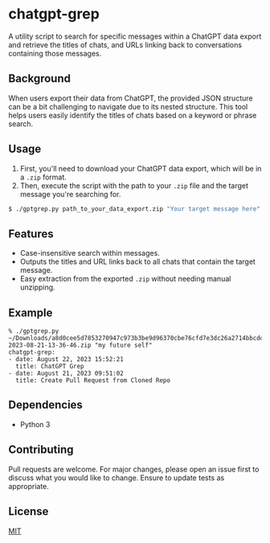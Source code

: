 # chatgpt-grep

A utility script to search for specific messages within a ChatGPT data export and retrieve the titles of chats, and URLs linking back to conversations containing those messages.

## Background

When users export their data from ChatGPT, the provided JSON structure can be a bit challenging to navigate due to its nested structure. This tool helps users easily identify the titles of chats based on a keyword or phrase search.

## Usage

1. First, you'll need to download your ChatGPT data export, which will be in a `.zip` format.
2. Then, execute the script with the path to your `.zip` file and the target message you're searching for.

```bash
$ ./gptgrep.py path_to_your_data_export.zip "Your target message here"
```

## Features

- Case-insensitive search within messages.
- Outputs the titles and URL links back to all chats that contain the target message.
- Easy extraction from the exported `.zip` without needing manual unzipping.

## Example

```
% ./gptgrep.py ~/Downloads/a8d0cee5d7853270947c973b3be9d96370cbe76cfd7e3dc26a2714bbcddca106-2023-08-21-13-36-46.zip "my future self"    
chatgpt-grep:
- date: August 22, 2023 15:52:21
  title: ChatGPT Grep
- date: August 21, 2023 09:51:02
  title: Create Pull Request from Cloned Repo
```
  
## Dependencies

- Python 3

## Contributing

Pull requests are welcome. For major changes, please open an issue first to discuss what you would like to change. Ensure to update tests as appropriate.

## License

[MIT](https://choosealicense.com/licenses/mit/)
